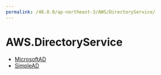 ```yaml
---
permalink: /48.0.0/ap-northeast-3/AWS/DirectoryService/
---
```


# AWS.DirectoryService



* [MicrosoftAD](MicrosoftAD.md)
* [SimpleAD](SimpleAD.md)